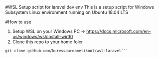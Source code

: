 #WSL Setup script for laravel dev env
This is a setup script for Windows Subsystem Linux environment running on Ubuntu 18.04 LTS

#How to use
1. Setup WSL on your Windows PC -> https://docs.microsoft.com/en-us/windows/wsl/install-win10
2. Clone this repo to your home foler
```cd ~/
git clone github.com/kuressaareametikool/wsl-laravel```